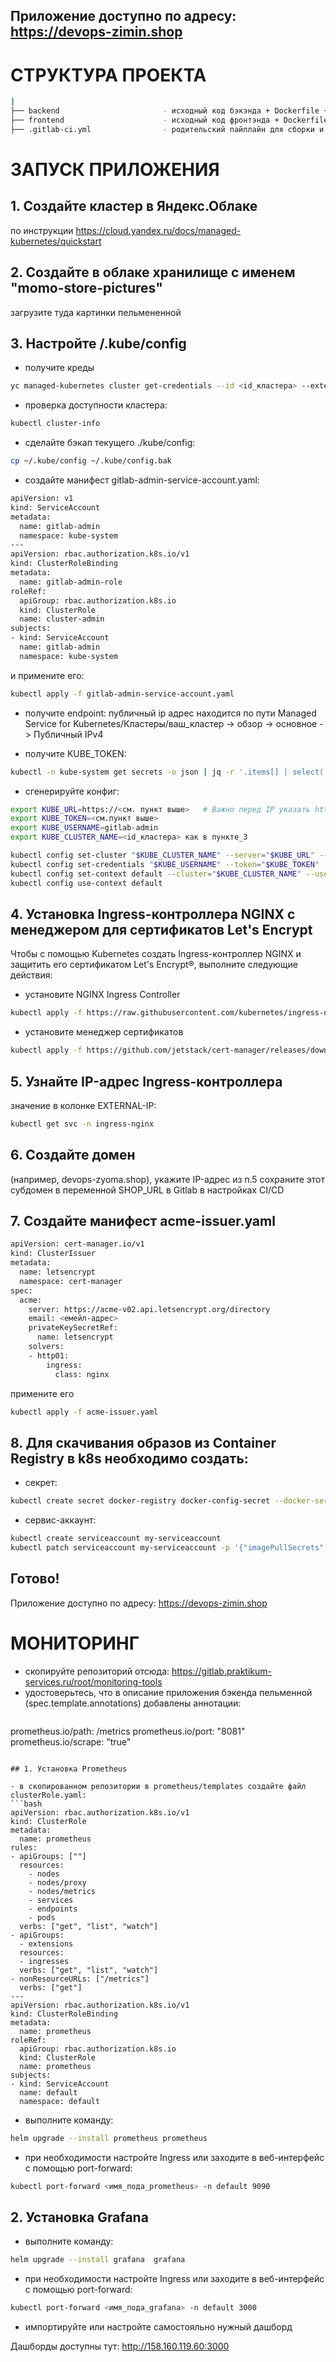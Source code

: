 ## Приложение доступно по адресу: https://devops-zimin.shop

# СТРУКТУРА ПРОЕКТА


```bash
|
├── backend                       - исходный код бэкэнда + Dockerfile + gitlab-ci.yml + манифесты
├── frontend                      - исходный код фронтэнда + Dockerfile + gitlab-ci.yml + манифесты
├── .gitlab-ci.yml                - родительский пайплайн для сборки и релиза образов бэкенда и фронтенда в Container Registry
```


# ЗАПУСК ПРИЛОЖЕНИЯ

## 1. Создайте кластер в Яндекс.Облаке

по инструкции https://cloud.yandex.ru/docs/managed-kubernetes/quickstart


## 2. Создайте в облаке хранилище с именем "momo-store-pictures"

загрузите туда картинки пельмененной

## 3. Настройте /.kube/config

- получите креды
```bash
yc managed-kubernetes cluster get-credentials --id <id_кластера> --external
```
- проверка доступности кластера:
```bash
kubectl cluster-info
```
- сделайте бэкап текущего ./kube/config:
```bash
cp ~/.kube/config ~/.kube/config.bak
```
- создайте манифест gitlab-admin-service-account.yaml:

```bash
apiVersion: v1
kind: ServiceAccount
metadata:
  name: gitlab-admin
  namespace: kube-system
---
apiVersion: rbac.authorization.k8s.io/v1
kind: ClusterRoleBinding
metadata:
  name: gitlab-admin-role
roleRef:
  apiGroup: rbac.authorization.k8s.io
  kind: ClusterRole
  name: cluster-admin
subjects:
- kind: ServiceAccount
  name: gitlab-admin
  namespace: kube-system
```
и примените его:
```bash
kubectl apply -f gitlab-admin-service-account.yaml
```
- получите endpoint: публичный ip адрес находится по пути Managed Service for Kubernetes/Кластеры/ваш_кластер -> обзор -> основное -> Публичный IPv4

- получите KUBE_TOKEN:
```bash
kubectl -n kube-system get secrets -o json | jq -r '.items[] | select(.metadata.name | startswith("gitlab-admin")) | .data.token' | base64 --decode
```
- сгенерируйте конфиг:
```bash
export KUBE_URL=https://<см. пункт выше>   # Важно перед IP указать https://
export KUBE_TOKEN=<см.пункт выше>
export KUBE_USERNAME=gitlab-admin
export KUBE_CLUSTER_NAME=<id_кластера> как в пункте_3

kubectl config set-cluster "$KUBE_CLUSTER_NAME" --server="$KUBE_URL" --insecure-skip-tls-verify=true
kubectl config set-credentials "$KUBE_USERNAME" --token="$KUBE_TOKEN"
kubectl config set-context default --cluster="$KUBE_CLUSTER_NAME" --user="$KUBE_USERNAME"
kubectl config use-context default
```


## 4. Установка Ingress-контроллера NGINX с менеджером для сертификатов Let's Encrypt

Чтобы с помощью Kubernetes создать Ingress-контроллер NGINX и защитить его сертификатом Let's Encrypt®, выполните следующие действия:

- установите NGINX Ingress Controller

```bash
kubectl apply -f https://raw.githubusercontent.com/kubernetes/ingress-nginx/controller-v1.5.1/deploy/static/provider/cloud/deploy.yaml
```

- установите менеджер сертификатов

```bash
kubectl apply -f https://github.com/jetstack/cert-manager/releases/download/v1.6.1/cert-manager.yaml
```


## 5. Узнайте IP-адрес Ingress-контроллера

значение в колонке EXTERNAL-IP:
```bash
kubectl get svc -n ingress-nginx
```


## 6. Создайте домен

(например, devops-zyoma.shop), укажите IP-адрес из п.5
сохраните этот субдомен в переменной SHOP_URL в Gitlab в настройках CI/CD


## 7. Создайте манифест acme-issuer.yaml

```bash
apiVersion: cert-manager.io/v1
kind: ClusterIssuer
metadata:
  name: letsencrypt
  namespace: cert-manager
spec:
  acme:
    server: https://acme-v02.api.letsencrypt.org/directory
    email: <емейл-адрес>
    privateKeySecretRef:
      name: letsencrypt
    solvers:
    - http01:
        ingress:
          class: nginx
```

примените его
```bash
kubectl apply -f acme-issuer.yaml
```


## 8. Для скачивания образов из Container Registry в k8s необходимо создать:
- секрет:
```bash
kubectl create secret docker-registry docker-config-secret --docker-server=gitlab.praktikum-services.ru:5050   --docker-username=<указать_свой_логин>   --docker-password=<указать_свой_пароль>
```

- сервис-аккаунт:
```bash
kubectl create serviceaccount my-serviceaccount
kubectl patch serviceaccount my-serviceaccount -p '{"imagePullSecrets": [{"name": "docker-config-secret"}]}' -n default 
```

## Готово!

Приложение доступно по адресу: https://devops-zimin.shop


# МОНИТОРИНГ

- скопируйте репозиторий отсюда: https://gitlab.praktikum-services.ru/root/monitoring-tools
- удостоверьтесь, что в описание приложения бэкенда пельменной (spec.template.annotations) добавлены аннотации:
  ```bash
prometheus.io/path: /metrics
prometheus.io/port: "8081"
prometheus.io/scrape: "true"
```

## 1. Установка Prometheus

- в скопированном репозитории в prometheus/templates создайте файл clusterRole.yaml:
```bash
apiVersion: rbac.authorization.k8s.io/v1
kind: ClusterRole
metadata:
  name: prometheus
rules:
- apiGroups: [""]
  resources:
    - nodes
    - nodes/proxy
    - nodes/metrics
    - services
    - endpoints
    - pods
  verbs: ["get", "list", "watch"]
- apiGroups:
  - extensions
  resources:
  - ingresses
  verbs: ["get", "list", "watch"]
- nonResourceURLs: ["/metrics"]
  verbs: ["get"]
---
apiVersion: rbac.authorization.k8s.io/v1
kind: ClusterRoleBinding
metadata:
  name: prometheus
roleRef:
  apiGroup: rbac.authorization.k8s.io
  kind: ClusterRole
  name: prometheus
subjects:
- kind: ServiceAccount
  name: default
  namespace: default
```
- выполните команду:
```bash
helm upgrade --install prometheus prometheus
```
- при необходимости настройте Ingress или заходите в веб-интерфейс с помощью port-forward:
```bash  
kubectl port-forward <имя_пода_prometheus> -n default 9090
```


## 2. Установка Grafana

- выполните команду:
```bash
helm upgrade --install grafana  grafana
```

- при необходимости настройте Ingress или заходите в веб-интерфейс с помощью port-forward:
```bash  
kubectl port-forward <имя_пода_grafana> -n default 3000
```

- импортируйте или настройте самостояльно нужный дашборд

Дашборды доступны тут: http://158.160.119.60:3000